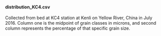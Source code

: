 #### distribution_KC4.csv
Collected from bed at KC4 station at Kenli on Yellow River, China in July 2016. 
Column one is the midpoint of grain classes in microns, and second column represents the percentage of that specific grain size.
